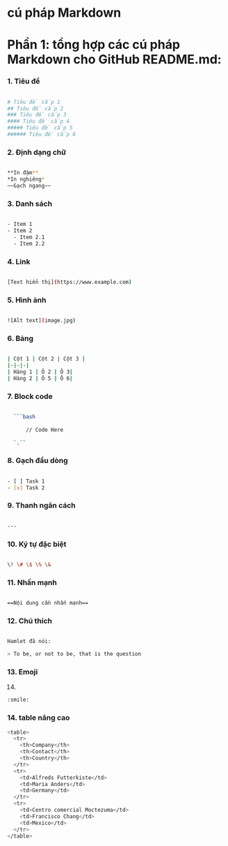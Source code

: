 #  cú pháp Markdown


# Phần 1: tổng hợp các cú pháp Markdown cho GitHub README.md: 

### 1. Tiêu đề
```bash

# Tiêu đề cấp 1
## Tiêu đề cấp 2
### Tiêu đề cấp 3
#### Tiêu đề cấp 4  
##### Tiêu đề cấp 5
###### Tiêu đề cấp 6

```
### 2. Định dạng chữ
```bash

**In đậm**
*In nghiêng*  
~~Gạch ngang~~

```

### 3. Danh sách
```bash

- Item 1
- Item 2
  - Item 2.1
  - Item 2.2

```

### 4. Link
```bash

[Text hiển thị](https://www.example.com)
```
### 5. Hình ảnh

```bash

![Alt text](image.jpg)

```
### 6. Bảng

```bash

| Cột 1 | Cột 2 | Cột 3 |
|-|-|-|  
| Hàng 1 | Ô 2 | Ô 3|
| Hàng 2 | Ô 5 | Ô 6|

```
### 7. Block code


```bash

  ```bash
  
      // Code Here
  
  `.``

```


### 8. Gạch đầu dòng

```bash

- [ ] Task 1
- [x] Task 2

```
### 9. Thanh ngăn cách
```bash

---

```

### 10. Ký tự đặc biệt
```bash

\! \# \$ \% \&

```
### 11. Nhấn mạnh
```bash

==Nội dung cần nhấn mạnh==

```
### 12. Chú thích
```bash

Hamlet đã nói:

> To be, or not to be, that is the question

```
### 13. Emoji

14. 
```bash
:smile:

```
### 14. table nâng cao
```bash
<table>
  <tr>
    <th>Company</th>
    <th>Contact</th>
    <th>Country</th>
  </tr>
  <tr>
    <td>Alfreds Futterkiste</td>
    <td>Maria Anders</td>
    <td>Germany</td>
  </tr>
  <tr>
    <td>Centro comercial Moctezuma</td>
    <td>Francisco Chang</td>
    <td>Mexico</td>
  </tr>
</table>

```
